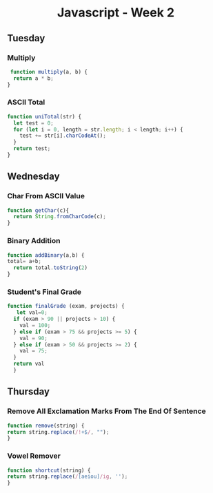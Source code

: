 <h1 align="center">Javascript - Week 2</h1>
  
  
 ## Tuesday
 
 <h3>Multiply</h3>
 
```javascript
 function multiply(a, b) {
  return a * b;
}
```
 
<h3>ASCII Total</h3>

```javascript
function uniTotal(str) {
  let test = 0;
  for (let i = 0, length = str.length; i < length; i++) {
    test += str[i].charCodeAt();
  }
  return test;
}
```
## Wednesday
 
 <h3>Char From ASCII Value</h3>

```javascript
function getChar(c){
  return String.fromCharCode(c);
}
```
<h3>Binary Addition</h3>

```javascript
function addBinary(a,b) {
total= a+b;
  return total.toString(2)
}
```
<h3>Student's Final Grade</h3>

```javascript
function finalGrade (exam, projects) {
   let val=0;
  if (exam > 90 || projects > 10) {
    val = 100;
  } else if (exam > 75 && projects >= 5) {
    val = 90;
  } else if (exam > 50 && projects >= 2) {
    val = 75;
  }
  return val
  }
  ```
  
  ## Thursday
  
  <h3>Remove All Exclamation Marks From The End Of Sentence</h3>
  
  ```javascript
  function remove(string) {
  return string.replace(/!+$/, "");
}
```
 <h3>Vowel Remover</h3>
  
  ```javascript
function shortcut(string) {
  return string.replace(/[aeiou]/ig, '');
}
```
